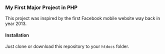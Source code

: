 ### My First Major Project in PHP
This project was inspired by the first Facebook mobile website way back in year 2013.

#### Installation
Just clone or download this repository to your `htdocs` folder.
